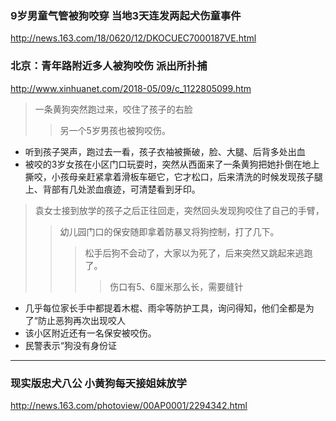 ### 9岁男童气管被狗咬穿 当地3天连发两起犬伤童事件
http://news.163.com/18/0620/12/DKOCUEC7000187VE.html
### 北京：青年路附近多人被狗咬伤 派出所扑捕
http://www.xinhuanet.com/2018-05/09/c_1122805099.htm
>一条黄狗突然跑过来，咬住了孩子的右脸
>>另一个5岁男孩也被狗咬伤。
- 听到孩子哭声，跑过去一看，孩子衣袖被撕破，脸、大腿、后背多处出血
- 被咬的3岁女孩在小区门口玩耍时，突然从西面来了一条黄狗把她扑倒在地上撕咬，小孩母亲赶紧拿着滑板车砸它，它才松口，后来清洗的时候发现孩子腿上、背部有几处淤血痕迹，可清楚看到牙印。
>袁女士接到放学的孩子之后正往回走，突然回头发现狗咬住了自己的手臂，
>>幼儿园门口的保安随即拿着防暴叉将狗控制，打了几下。
>>>松手后狗不会动了，大家以为死了，后来突然又跳起来逃跑了。
>>>>伤口有5、6厘米那么长，需要缝针
- 几乎每位家长手中都提着木棍、雨伞等防护工具，询问得知，他们全都是为了“防止恶狗再次出现咬人
- 该小区附近还有一名保安被咬伤。
- 民警表示“狗没有身份证
---
### 现实版忠犬八公 小黄狗每天接姐妹放学
http://news.163.com/photoview/00AP0001/2294342.html